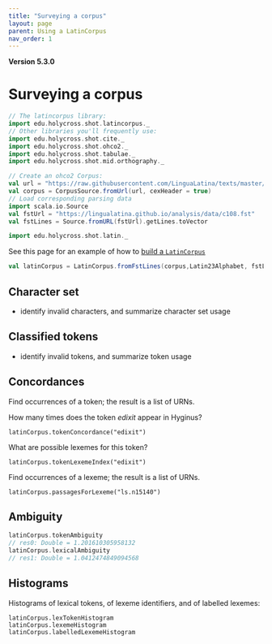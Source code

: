 ```yaml
---
title: "Surveying a corpus"
layout: page
parent: Using a LatinCorpus
nav_order: 1
---
```


**Version 5.3.0**

# Surveying a corpus




```scala
// The latincorpus library:
import edu.holycross.shot.latincorpus._
// Other libraries you'll frequently use:
import edu.holycross.shot.cite._
import edu.holycross.shot.ohco2._
import edu.holycross.shot.tabulae._
import edu.holycross.shot.mid.orthography._

// Create an ohco2 Corpus:
val url = "https://raw.githubusercontent.com/LinguaLatina/texts/master/texts/latin23/hyginus.cex"
val corpus = CorpusSource.fromUrl(url, cexHeader = true)
// Load corresponding parsing data
import scala.io.Source
val fstUrl = "https://lingualatina.github.io/analysis/data/c108.fst"
val fstLines = Source.fromURL(fstUrl).getLines.toVector

import edu.holycross.shot.latin._
```


See this page for an example of how to [build a `LatinCorpus`](https://neelsmith.github.io/latin-corpus/libraries/)


```scala
val latinCorpus = LatinCorpus.fromFstLines(corpus,Latin23Alphabet, fstLines, strict=false)
```


## Character set

- identify invalid characters, and summarize character set usage

## Classified tokens

- identify invalid tokens, and summarize token usage

## Concordances

Find occurrences of a token; the result is a list of URNs.

How many times does the token *edixit* appear in Hyginus?

```NOT SCALA
latinCorpus.tokenConcordance("edixit")
```


What are possible lexemes for this token?

```NOT SCALA
latinCorpus.tokenLexemeIndex("edixit")
```

Find occurrences of a lexeme; the result is a list of URNs.

```NOT SCALA
latinCorpus.passagesForLexeme("ls.n15140")
```




## Ambiguity

```scala
latinCorpus.tokenAmbiguity
// res0: Double = 1.201610305958132
latinCorpus.lexicalAmbiguity
// res1: Double = 1.0412474849094568
```

## Histograms

Histograms of lexical tokens, of lexeme identifiers, and of labelled lexemes:

```NOTSCALA
latinCorpus.lexTokenHistogram
latinCorpus.lexemeHistogram
latinCorpus.labelledLexemeHistogram
```

